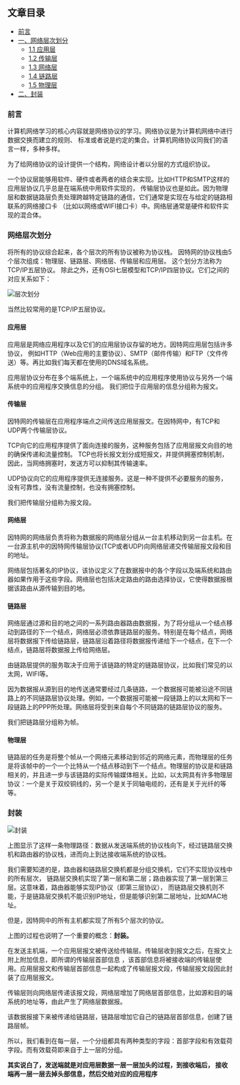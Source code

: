 ## 文章目录
- [前言](#前言)
- [一、网络层次划分](#网络层次划分)
    - [1.1 应用层](#应用层)  
    - [1.2 传输层](#传输层)  
    - [1.3 网络层](#网络层)  
    - [1.4 链路层](#链路层)  
    - [1.5 物理层](#物理层)  
- [二、封装](#封装)

### 前言
计算机网络学习的核心内容就是网络协议的学习。网络协议是为计算机网络中进行数据交换而建立的规则、
标准或者说是约定的集合。计算机网络协议同我们的语言一样，多种多样。

为了给网络协议的设计提供一个结构，网络设计者以分层的方式组织协议。

一个协议层能够用软件、硬件或者两者的结合来实现。比如HTTP和SMTP这样的应用层协议几乎总是在端系统中用软件实现的，
传输层协议也是如此。因为物理层和数据链路层负责处理跨越特定链路的通信，它们通常是实现在与给定的链路相联系的网络接口卡
（比如以网络或WIFI接口卡）中。网络层通常是硬件和软件实现的混合体。

### 网络层次划分
将所有的协议综合起来，各个层次的所有协议被称为协议栈。
因特网的协议栈由5个层次组成：物理层、链路层、网络层、传输层和应用层。
这个划分方法称为TCP/IP五层协议。
除此之外，还有OSI七层模型和TCP/IP四层协议。它们之间的对应关系如下：

![层次划分](https://img-blog.csdn.net/20161116144744393)

当然比较常用的是TCP/IP五层协议。

#### 应用层
应用层是网络应用程序以及它们的应用层协议存留的地方。因特网应用层包括许多协议，
例如HTTP（Web应用的主要协议）、SMTP（邮件传输）和FTP（文件传送）等。再比如我们每天都在使用的DNS域名系统。

应用层协议分布在多个端系统上，一个端系统中的应用程序使用协议与另外一个端系统中的应用程序交换信息的分组。
我们把位于应用层的信息分组称为报文。

#### 传输层
因特网的传输层在应用程序端点之间传送应用层报文。在因特网中，有TCP和UDP两个传输层协议。

TCP向它的应用程序提供了面向连接的服务，这种服务包括了应用层报文向目的地的确保传递和流量控制。
TCP也将长报文划分成短报文，并提供拥塞控制机制，因此，当网络拥塞时，发送方可以抑制其传输速率。

UDP协议向它的应用程序提供无连接服务。这是一种不提供不必要服务的服务，没有可靠性，没有流量控制，也没有拥塞控制。

我们把传输层分组称为报文段。

#### 网络层
因特网的网络层负责将称为数据报的网络层分组从一台主机移动到另一台主机。在一台源主机中的因特网传输层协议(TCP或者UDP)向网络层递交传输层报文段和目的地址。

网络层包括著名的IP协议，该协议定义了在数据报中的各个字段以及端系统和路由器如果作用于这些字段。网络层也包括决定路由的路由选择协议，它使得数据报根据该路由从源传输到目的地。

#### 链路层
网络层通过源和目的地之间的一系列路由器路由数据报，为了将分组从一个结点移动到路径的下一个结点，网络层必须依靠链路层的服务。特别是在每个结点，网络层将数据报下传给链路层，链路层沿着路径将数据报传递给下一个结点，在下一个结点，链路层将数据报上传给网络层。

由链路层提供的服务取决于应用于该链路的特定的链路层协议，比如我们常见的以太网，WIFI等。

因为数据报从源到目的地传送通常要经过几条链路，一个数据报可能被沿途不同链路上的不同链路层协议处理。例如，一个数据报可能被一段链路上的以太网和下一段链路上的PPP所处理。网络层将受到来自每个不同链路的链路层协议的服务。

我们把链路层分组称为帧。

#### 物理层
链路层的任务是将整个帧从一个网络元素移动到邻近的网络元素，而物理层的任务是将该帧中的一个一个比特从一个结点移动到下一个结点。物理层的协议是和链路相关的，并且进一步与该链路的实际传输媒体相关。比如，以太网具有许多物理层协议：一个是关于双绞铜线的，另一个是关于同轴电缆的，还有是关于光纤的等等。

### 封装
![封装](https://img-blog.csdn.net/20161116144814878)

上图显示了这样一条物理路径：数据从发送端系统的协议栈向下，经过链路层交换机和路由器的协议栈，进而向上到达接收端系统的协议栈。

我们需要知道的是，路由器和链路层交换机都是分组交换机，它们不实现协议栈中的所有层次，
链路层交换机实现了第一层和第二层；路由器实现了第一层到第三层。这意味着，路由器能够实现IP协议（即第三层协议），
而链路层交换机则不能，于是链路层交换机不能识别IP地址，但是能够识别第二层地址，比如MAC地址。

但是，因特网中的所有主机都实现了所有5个层次的协议。

上图的过程也说明了一个重要的概念：**封装。**

在发送主机端，一个应用层报文被传送给传输层。传输层收到报文之后，在报文上附上附加信息，即所谓的传输层首部信息
，该首部信息将被接收端的传输层使用。应用层报文和传输层首部信息一起构成了传输层报文段，传输层报文段因此封装了应用层报文。

传输层则向网络层传递该报文段，网络层增加了网络层首部信息，比如源和目的端系统的地址等，由此产生了网络层数据报。

该数据报接下来被传递给链路层，链路层增加它自己的链路层首部信息，创建了链路层帧。

所以，我们看到在每一层，一个分组都具有两种类型的字段：首部字段和有效载荷字段。而有效载荷即来自于上一层的分组。

**其实说白了，发送端就是对应用层数据一层一层加头的过程，到接收端后，
接收端再一层一层去掉头部信息，然后交给对应的应用程序**
